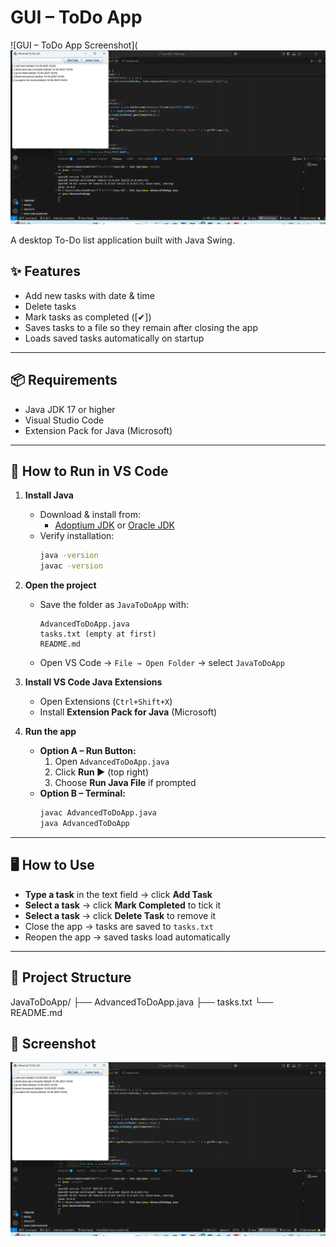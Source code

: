 # GUI – ToDo App
![GUI – ToDo App Screenshot](![GUI – ToDo App Screenshot](https://github.com/bclokesh/GUI-ToDo-App/blob/main/Screenshot%202025-08-12%20120634.png)

A desktop To-Do list application built with Java Swing.

## ✨ Features
- Add new tasks with date & time
- Delete tasks
- Mark tasks as completed ([✔])
- Saves tasks to a file so they remain after closing the app
- Loads saved tasks automatically on startup

---

## 📦 Requirements
- Java JDK 17 or higher
- Visual Studio Code
- Extension Pack for Java (Microsoft)

---

## 🚀 How to Run in VS Code

1. **Install Java**
   - Download & install from:
     - [Adoptium JDK](https://adoptium.net/) or [Oracle JDK](https://www.oracle.com/java/technologies/javase-downloads.html)
   - Verify installation:
     ```bash
     java -version
     javac -version
     ```

2. **Open the project**
   - Save the folder as `JavaToDoApp` with:
     ```
     AdvancedToDoApp.java
     tasks.txt (empty at first)
     README.md
     ```
   - Open VS Code → `File → Open Folder` → select `JavaToDoApp`

3. **Install VS Code Java Extensions**
   - Open Extensions (`Ctrl+Shift+X`)
   - Install **Extension Pack for Java** (Microsoft)

4. **Run the app**
   - **Option A – Run Button:**
     1. Open `AdvancedToDoApp.java`
     2. Click **Run ▶** (top right)
     3. Choose **Run Java File** if prompted
   - **Option B – Terminal:**
     ```bash
     javac AdvancedToDoApp.java
     java AdvancedToDoApp
     ```

---

## 🖥️ How to Use
- **Type a task** in the text field → click **Add Task**
- **Select a task** → click **Mark Completed** to tick it
- **Select a task** → click **Delete Task** to remove it
- Close the app → tasks are saved to `tasks.txt`
- Reopen the app → saved tasks load automatically

---

## 📂 Project Structure
JavaToDoApp/
├── AdvancedToDoApp.java
├── tasks.txt
└── README.md

## 📸 Screenshot

![GUI – ToDo App Screenshot](https://github.com/bclokesh/GUI-ToDo-App/blob/main/Screenshot%202025-08-12%20120634.png)

